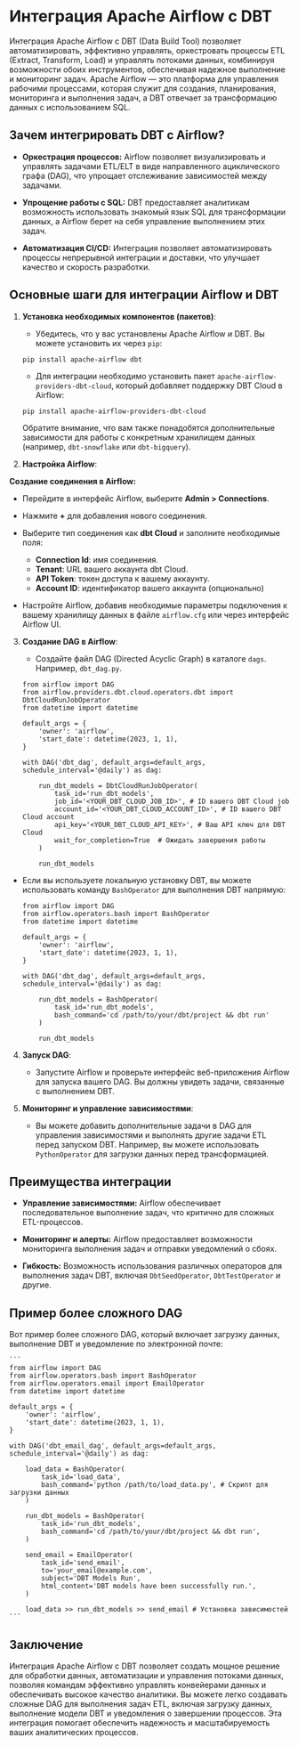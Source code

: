 # Интеграция Apache Airflow с DBT

Интеграция Apache Airflow с DBT (Data Build Tool) позволяет автоматизировать, эффективно управлять, оркестровать процессы ETL (Extract, Transform, Load) и управлять потоками данных, комбинируя возможности обоих инструментов, обеспечивая надежное выполнение и мониторинг задач. Apache Airflow — это платформа для управления рабочими процессами, которая служит для создания, планирования, мониторинга и выполнения задач, а DBT отвечает за трансформацию данных с использованием SQL.

## Зачем интегрировать DBT с Airflow?

-   **Оркестрация процессов:** Airflow позволяет визуализировать и управлять задачами ETL/ELT в виде направленного ациклического графа (DAG), что упрощает отслеживание зависимостей между задачами.

-   **Упрощение работы с SQL:** DBT предоставляет аналитикам возможность использовать знакомый язык SQL для трансформации данных, а Airflow берет на себя управление выполнением этих задач.

-   **Автоматизация CI/CD:** Интеграция позволяет автоматизировать процессы непрерывной интеграции и доставки, что улучшает качество и скорость разработки.

## Основные шаги для интеграции Airflow и DBT

1.  **Установка необходимых компонентов (пакетов)**:
    
    -   Убедитесь, что у вас установлены Apache Airflow и DBT. Вы можете установить их через  `pip`:
    
    ```
    pip install apache-airflow dbt
    ```

	-	Для интеграции необходимо установить пакет `apache-airflow-providers-dbt-cloud`, который добавляет поддержку DBT Cloud в Airflow:

	```
	pip install apache-airflow-providers-dbt-cloud
	```

    Обратите внимание, что вам также понадобятся дополнительные зависимости для работы с конкретным хранилищем данных (например,  `dbt-snowflake`  или  `dbt-bigquery`).
    
2.  **Настройка Airflow**:

**Создание соединения в Airflow:**

-   Перейдите в интерфейс Airflow, выберите **Admin > Connections**.
-   Нажмите **+** для добавления нового соединения.
-   Выберите тип соединения как **dbt Cloud** и заполните необходимые поля:
    -   **Connection Id**: имя соединения.
    -   **Tenant**: URL вашего аккаунта dbt Cloud.
    -   **API Token**: токен доступа к вашему аккаунту.
    -   **Account ID**: идентификатор вашего аккаунта (опционально)    

-   Настройте Airflow, добавив необходимые параметры подключения к вашему хранилищу данных в файле  `airflow.cfg`  или через интерфейс Airflow UI.

3.  **Создание DAG в Airflow**:
    
    -   Создайте файл DAG (Directed Acyclic Graph) в каталоге  `dags`. Например,  `dbt_dag.py`.

	```
	from airflow import DAG 
	from airflow.providers.dbt.cloud.operators.dbt import DbtCloudRunJobOperator 
	from datetime import datetime 
	
	default_args = { 
		'owner': 'airflow', 
		'start_date': datetime(2023, 1, 1), 
	} 
	
	with DAG('dbt_dag', default_args=default_args, schedule_interval='@daily') as dag: 
	
		run_dbt_models = DbtCloudRunJobOperator( 
			task_id='run_dbt_models', 
			job_id='<YOUR_DBT_CLOUD_JOB_ID>', # ID вашего DBT Cloud job 
			account_id='<YOUR_DBT_CLOUD_ACCOUNT_ID>', # ID вашего DBT Cloud account 
			api_key='<YOUR_DBT_CLOUD_API_KEY>', # Ваш API ключ для DBT Cloud 
			wait_for_completion=True  # Ожидать завершения работы 
		)
	 
		run_dbt_models
	```

-	Если вы используете локальную установку DBT, вы можете использовать команду `BashOperator` для выполнения DBT напрямую:

	```
	from airflow import DAG 
	from airflow.operators.bash import BashOperator 
	from datetime import datetime 
	
	default_args = { 
		'owner': 'airflow', 
		'start_date': datetime(2023, 1, 1), 
	} 
	
	with DAG('dbt_dag', default_args=default_args, schedule_interval='@daily') as dag: 
	
		run_dbt_models = BashOperator( 
			task_id='run_dbt_models', 
			bash_command='cd /path/to/your/dbt/project && dbt run' 
		) 
	
		run_dbt_models
	```

4.  **Запуск DAG**:
    
    -   Запустите Airflow и проверьте интерфейс веб-приложения Airflow для запуска вашего DAG. Вы должны увидеть задачи, связанные с выполнением DBT.

5.  **Мониторинг и управление зависимостями**:
    
    -   Вы можете добавить дополнительные задачи в DAG для управления зависимостями и выполнять другие задачи ETL перед запуском DBT. Например, вы можете использовать  `PythonOperator`  для загрузки данных перед трансформацией.

## Преимущества интеграции

-   **Управление зависимостями:** Airflow обеспечивает последовательное выполнение задач, что критично для сложных ETL-процессов.

-   **Мониторинг и алерты:** Airflow предоставляет возможности мониторинга выполнения задач и отправки уведомлений о сбоях.

-   **Гибкость:** Возможность использования различных операторов для выполнения задач DBT, включая `DbtSeedOperator`, `DbtTestOperator` и другие.

## Пример более сложного DAG

Вот пример более сложного DAG, который включает загрузку данных, выполнение DBT и уведомление по электронной почте:

	```
	from airflow import DAG 
	from airflow.operators.bash import BashOperator 
	from airflow.operators.email import EmailOperator 
	from datetime import datetime 
	
	default_args = { 
		'owner': 'airflow', 
		'start_date': datetime(2023, 1, 1), 
	} 
		
	with DAG('dbt_email_dag', default_args=default_args, schedule_interval='@daily') as dag: 
	
		load_data = BashOperator( 
			task_id='load_data', 
			bash_command='python /path/to/load_data.py', # Скрипт для загрузки данных 
		) 
		
		run_dbt_models = BashOperator( 
			task_id='run_dbt_models', 
			bash_command='cd /path/to/your/dbt/project && dbt run', 
		) 
		
		send_email = EmailOperator( 
			task_id='send_email', 
			to='your_email@example.com', 
			subject='DBT Models Run', 
			html_content='DBT models have been successfully run.', 
		) 
		
		load_data >> run_dbt_models >> send_email # Установка зависимостей
	```

## Заключение

Интеграция Apache Airflow с DBT позволяет создать мощное решение для обработки данных, автоматизации и управления потоками данных, позволяя командам эффективно управлять конвейерами данных и обеспечивать высокое качество аналитики. Вы можете легко создавать сложные DAG для выполнения задач ETL, включая загрузку данных, выполнение модели DBT и уведомления о завершении процессов. Эта интеграция помогает обеспечить надежность и масштабируемость ваших аналитических процессов.